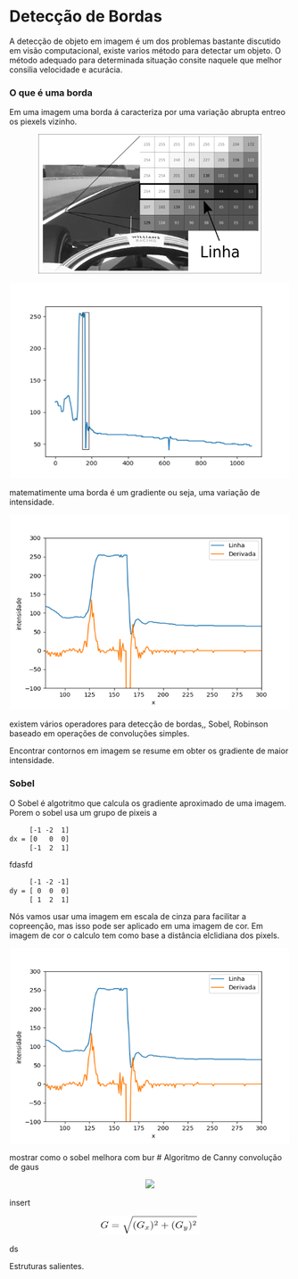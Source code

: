 # Detecção de Bordas
A detecção de objeto em imagem é um dos problemas bastante discutido em visão computacional,
existe varios método para detectar um objeto. O método adequado para determinada situação consite naquele que melhor consilia velocidade e acurácia.


### O que é uma borda
Em uma imagem uma borda á caracteriza por uma variação abrupta entreo os piexels vizinho.

<div align="center">
    <p align="center">
    <img src="../imagens/cap1/img_linha.png" width="400" height="250"/>
    </p>
</div>

<div align="center">
    <p align="center">
    <img src="../imagens/cap1/grafico_linha.png" width="500" height="350"/>
    </p>
</div>
matematimente uma borda é um gradiente ou seja, uma variação de intensidade.
<div align="center">
    <p align="center">
    <img src="../imagens/cap1/df.png" width="500" height="350"/>
    </p>
</div>
existem vários operadores para detecção de bordas,, Sobel, Robinson
baseado em operações de convoluções simples.

Encontrar contornos em imagem se resume em obter os gradiente de maior intensidade.
### Sobel
O Sobel é algotritmo que calcula os gradiente aproximado de uma imagem. Porem o sobel usa um grupo de pixeis a

         [-1 -2  1]
    dx = [0   0  0]
         [-1  2  1] 

fdasfd

         [-1 -2 -1]
    dy = [ 0  0  0]
         [ 1  2  1] 
Nós vamos usar uma imagem em escala de cinza para facilitar a copreenção, mas 
isso pode ser aplicado em uma imagem de cor. Em imagem de cor o calculo tem como base a distância elclidiana dos
pixels.
<div align="center">
    <p align="center">
    <img src="../imagens/cap1/gauss.gif" width="500" height="350"/>
    </p>
</div>  
mostrar como o sobel melhora com bur       
# Algoritmo de Canny
convolução de gaus
<div align="center">
         <p align="center">
         <img src="https://render.githubusercontent.com/render/math?math=G =\sqrt{{(G_x)^2} %2B {(G_y)^2}}">
         </p>
 </div>


insert
<div align="center">
    <p align="center">
    <img src="../imagens/cap1/eq_grad.png" width="180" height="35"/>
    </p>
</div>
ds

Estruturas salientes.